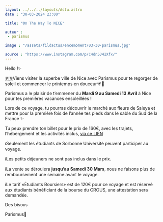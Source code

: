 ```yaml
---
layout: ../../../layouts/Actu.astro
date : "30-03-2024 23:00"

title: "On The Way To NICE"

auteur :
 - parismus

image : "/assets/fildactus/encemoment/03-30-parismus.jpg"

source : "https://www.instagram.com/p/C4dn5J4IXfx/"
---
```


Hello !✨

🇫🇷Viens visiter la superbe ville de Nice avec Parismus pour te regorger de soleil et commencer le printemps en douceur☀️🌻

Parismus a le plaisir de t’emmener du __Mardi 9 au Samedi 13 Avril__ à Nice pour tes premières vacances ensoleillées !

Lors de ce voyage, tu pourras découvrir le marché aux fleurs de Saleya et mettre pour la première fois de l’année tes pieds dans le sable du Sud de la France ✨

Tu peux prendre ton billet pour le prix de 160€, avec les trajets, l’hébergement et les activités inclus, [via ce LIEN](https://www.billetweb.fr/voyage-a-nice2)

ℹ️Seulement les étudiants de Sorbonne Université peuvent participer au voyage.

ℹ️Les petits déjeuners ne sont pas inclus dans le prix.

ℹ️La vente se déroulera __jusqu’au Samedi 30 Mars__, nous ne faisons plus de remboursement une semaine avant le voyage.

ℹ️Le tarif «Étudiants Boursiers» est de 120€ pour ce voyage et est réservé aux étudiants bénéficiant de la bourse du CROUS, une attestation sera demandée.

Des bisous

Parismus💙